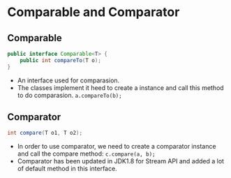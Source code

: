 # Comparable and Comparator

## Comparable
```Java
public interface Comparable<T> {
    public int compareTo(T o);
}
```
* An interface used for comparasion.
* The classes implement it heed to create a instance and call this method to do comparasion.
`a.compareTo(b);`

## Comparator
```Java
int compare(T o1, T o2);
```
* In order to use comparator, we need to create a comparator instance and call the compare method:
`c.compare(a, b);`
* Comparator has been updated in JDK1.8 for Stream API and added a lot of default method in this interface.